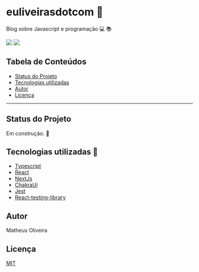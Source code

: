 # euliveirasdotcom 🚀
Blog sobre Javascript e programação 💻 📚

![](https://img.shields.io/github/license/euliveiras/euliveirasdotcom)
![](https://img.shields.io/github/last-commit/euliveiras/euliveirasdotcom)
## Tabela de Conteúdos
-  [Status do Projeto](#status-do-projeto)
-  [Tecnologias utilizadas](#tecnologias-utilizadas)
-  [Autor](#autor)
-  [Licença](#licença)
---
## Status do Projeto

Em construção. 🚧

## Tecnologias utilizadas 🧰

- [Typescript](https://www.typescriptlang.org/)
- [React](https://pt-br.reactjs.org/)
- [NextJs](https://nextjs.org/)
- [ChakraUi](https://chakra-ui.com/)
- [Jest](https://jestjs.io/pt-BR/)
- [React-testing-library](https://testing-library.com/docs/react-testing-library/intro/)

## Autor 
Matheus Oliveira

## Licença

[MIT](./license)

